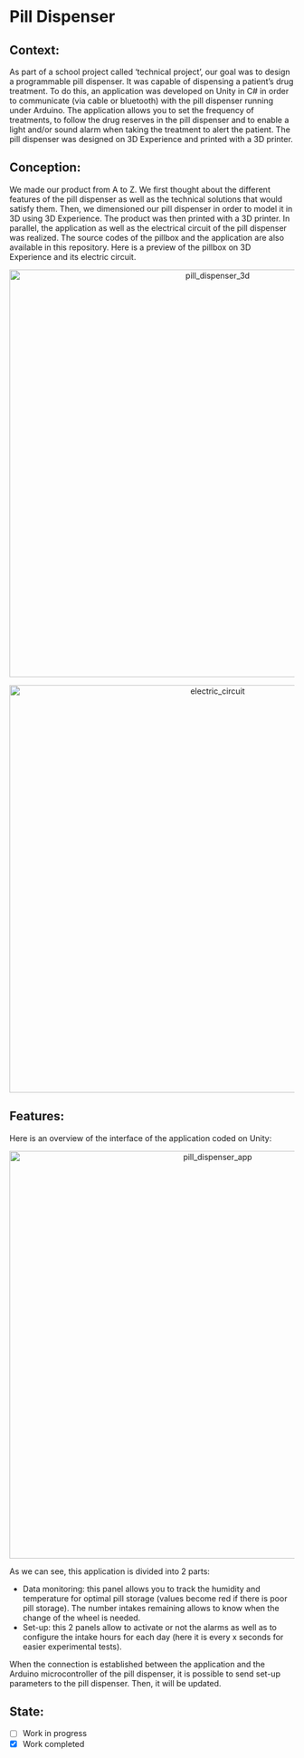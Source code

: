 # Pill Dispenser
## Context:
As part of a school project called ‘technical project’, our goal was to design a programmable pill dispenser. It was capable of dispensing a patient’s drug treatment. To do this, an application was developed on Unity in C# in order to communicate (via cable or bluetooth) with the pill dispenser running under Arduino. The application allows you to set the frequency of treatments, to follow the drug reserves in the pill dispenser and to enable a light and/or sound alarm when taking the treatment to alert the patient. The pill dispenser was designed on 3D Experience and printed with a 3D printer.

## Conception:
We made our product from A to Z. We first thought about the different features of the pill dispenser as well as the technical solutions that would satisfy them. Then, we dimensioned our pill dispenser in order to model it in 3D using 3D Experience. The product was then printed with a 3D printer. In parallel, the application as well as the electrical circuit of the pill dispenser was realized. The source codes of the pillbox and the application are also available in this repository. Here is a preview of the pillbox on 3D Experience and its electric circuit.

<p align="center">
  <img width="720" alt="pill_dispenser_3d" src="https://user-images.githubusercontent.com/73184884/192203932-5c512cc7-36a5-49a6-bf13-b65be91ccfda.png">
</p>

<p align="center">
  <img width="720" alt="electric_circuit" src="https://user-images.githubusercontent.com/73184884/192292360-7244d05f-bba9-489b-8269-bbe5ee175003.jpg">
</p>

## Features:
Here is an overview of the interface of the application coded on Unity:
<p align="center">
  <img width="720" alt="pill_dispenser_app" src="https://user-images.githubusercontent.com/73184884/192194851-119b0d8e-c188-4769-a67e-69cc5139f70b.jpg">
</p>

As we can see, this application is divided into 2 parts:
- Data monitoring: this panel allows you to track the humidity and temperature for optimal pill storage (values become red if there is poor pill storage). The number intakes remaining allows to know when the change of the wheel is needed.
- Set-up: this 2 panels allow to activate or not the alarms as well as to configure the intake hours for each day (here it is every x seconds for easier experimental tests).

When the connection is established between the application and the Arduino microcontroller of the pill dispenser, it is possible to send set-up parameters to the pill dispenser. Then, it will be updated.

## State:
- [ ] Work in progress
- [X] Work completed
